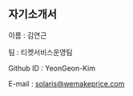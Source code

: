 자기소개서
---------------------
이름 : 김연근

팀 : 티켓서비스운영팀

Github ID : YeonGeon-Kim

E-mail : solaris@wemakeprice.com

